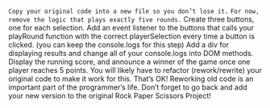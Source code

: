 `Copy your original code into a new file so you don’t lose it.` 
`For now, remove the logic that plays exactly five rounds.`
Create three buttons, one for each selection. Add an event listener to the buttons that calls your playRound function with the correct playerSelection every time a button is clicked. (you can keep the console.logs for this step)
Add a div for displaying results and change all of your console.logs into DOM methods.
Display the running score, and announce a winner of the game once one player reaches 5 points.
You will likely have to refactor (rework/rewrite) your original code to make it work for this. That’s OK! Reworking old code is an important part of the programmer’s life.
Don’t forget to go back and add your new version to the original Rock Paper Scissors Project!

